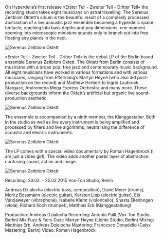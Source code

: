 On Hyperdelia’s first release »Erster Teil - Zweiter Teil - Dritter Teil« the recording studio takes eight musicians on astral travelling. The Serenus Zeitblom Oktett’s album is the beautiful result of a complexly processed abstraction of a live acoustic jazz ensemble becoming a hyperdelic space tentacle, reaching into bass depths and pop dimensions: one moment zooming into microscopic miniature sounds only to branch out into free floating airy planes in the next.

![Serenus Zeitblom Oktett](/erster-teil-zweiter-teil-dritter-teil/szo-4.jpg)

»Erster Teil - Zweiter Teil - Dritter Teil« is the debut LP of the Berlin based ensemble Serenus Zeitblom Oktett. The Oktett from Berlin consists of musicians with a broad pop, free jazz and contemporary music background. All eight musicians have worked in various formations and with various musicians, ranging from Efterklang’s Martyn Heyne (who also did post-production on the record) and Matthew Herbert to Ingrid Laubrock, Stargaze, Andromeda Mega Express Orchestra and many more. These diverse backgrounds inform the Oktett’s artificial but organic live sound-production aesthetic.

![Serenus Zeitblom Oktett](/erster-teil-zweiter-teil-dritter-teil/szo-1.jpg)

The ensemble is accompanied by a ninth member, the Klanggestalter. Both in the studio as well as live every instrument is being amplified and processed by filters and live algorithms, neutralising the difference of acoustic and electric instruments.

![Serenus Zeitblom Oktett](/erster-teil-zweiter-teil-dritter-teil/szo-2.jpg)

The LP comes with a special video documentary by Roman Hagenbrock (i am just a video girl). The video adds another poetic layer of abstraction: confusing sound, action and image.

![Serenus Zeitblom Oktett](/erster-teil-zweiter-teil-dritter-teil/szo-3.jpg)

Recording: 23.02. - 25.02.2015 Vox-Ton Studio, Berlin

Andreas Dzialocha (electric bass, composition), David Meier (drums), Moritz Bossmann (electric guitar), Karsten Lipp (electric guitar), Els Vandeweyer (vibraphone), Isabelle Klemt (violoncello), Shasta Ellenbogen (viola), Richard Koch (trumpet), Matthias Erb (Klanggestaltung)

Production: Andreas Dzialocha
Recording: Antonio Pulli (Vox-Ton Studio, Berlin)
Mix Fuzz & Fairy Dust: Martyn Heyne (Lichte Studio, Berlin)
Mixing: Matthias Erb, Andreas Dzialocha
Mastering: Francesco Donadello (Calyx Mastering, Berlin)
Video: Roman Hagenbrock